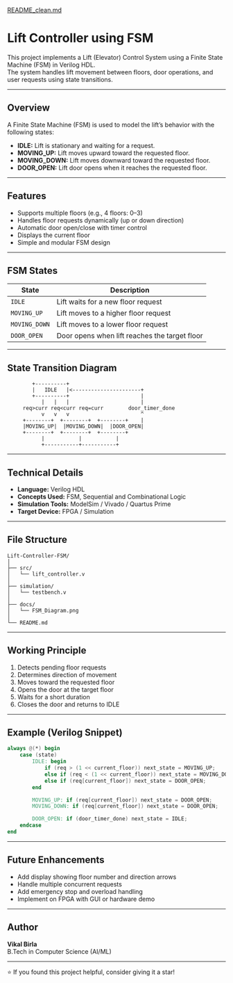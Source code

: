 [README_clean.md](https://github.com/user-attachments/files/23268226/README_clean.md)
# Lift Controller using FSM

This project implements a Lift (Elevator) Control System using a Finite State Machine (FSM) in Verilog HDL.  
The system handles lift movement between floors, door operations, and user requests using state transitions.

---

## Overview

A Finite State Machine (FSM) is used to model the lift’s behavior with the following states:
- **IDLE:** Lift is stationary and waiting for a request.
- **MOVING_UP:** Lift moves upward toward the requested floor.
- **MOVING_DOWN:** Lift moves downward toward the requested floor.
- **DOOR_OPEN:** Lift door opens when it reaches the requested floor.

---

## Features

- Supports multiple floors (e.g., 4 floors: 0–3)
- Handles floor requests dynamically (up or down direction)
- Automatic door open/close with timer control
- Displays the current floor
- Simple and modular FSM design

---

## FSM States

| State | Description |
|--------|--------------|
| `IDLE` | Lift waits for a new floor request |
| `MOVING_UP` | Lift moves to a higher floor request |
| `MOVING_DOWN` | Lift moves to a lower floor request |
| `DOOR_OPEN` | Door opens when lift reaches the target floor |

---

## State Transition Diagram

```text
        +----------+
        |   IDLE   |<----------------------+
        +----------+                       |
           |   |   |                       |
     req>curr req<curr req=curr        door_timer_done
           v   v   v                       ^
     +--------+  +--------+  +--------+    |
     |MOVING_UP|  |MOVING_DOWN|  |DOOR_OPEN|
     +--------+  +--------+  +--------+
           |           |           |
           +-----------+-----------+
```

---

## Technical Details

- **Language:** Verilog HDL  
- **Concepts Used:** FSM, Sequential and Combinational Logic  
- **Simulation Tools:** ModelSim / Vivado / Quartus Prime  
- **Target Device:** FPGA / Simulation  

---

## File Structure

```
Lift-Controller-FSM/
│
├── src/
│   └── lift_controller.v
│
├── simulation/
│   └── testbench.v
│
├── docs/
│   └── FSM_Diagram.png
│
└── README.md
```

---

## Working Principle

1. Detects pending floor requests  
2. Determines direction of movement  
3. Moves toward the requested floor  
4. Opens the door at the target floor  
5. Waits for a short duration  
6. Closes the door and returns to IDLE  

---

## Example (Verilog Snippet)

```verilog
always @(*) begin
    case (state)
        IDLE: begin
            if (req > (1 << current_floor)) next_state = MOVING_UP;
            else if (req < (1 << current_floor)) next_state = MOVING_DOWN;
            else if (req[current_floor]) next_state = DOOR_OPEN;
        end

        MOVING_UP: if (req[current_floor]) next_state = DOOR_OPEN;
        MOVING_DOWN: if (req[current_floor]) next_state = DOOR_OPEN;

        DOOR_OPEN: if (door_timer_done) next_state = IDLE;
    endcase
end
```

---

## Future Enhancements

- Add display showing floor number and direction arrows  
- Handle multiple concurrent requests  
- Add emergency stop and overload handling  
- Implement on FPGA with GUI or hardware demo  

---

## Author

**Vikal Birla**  
B.Tech in Computer Science (AI/ML)

---

⭐ If you found this project helpful, consider giving it a star!
